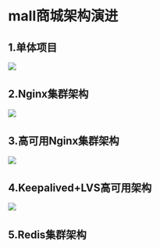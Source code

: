 # mall商城架构演进

## 1.单体项目

![](..\..\笔记图片\20\2\20.png)

## 2.Nginx集群架构

![](..\..\笔记图片\20\2\21.png)

## 3.高可用Nginx集群架构

![](..\..\笔记图片\20\2\52.png)

## 4.Keepalived+LVS高可用架构

![](..\..\笔记图片\20\2\53.png)

## 5.Redis集群架构